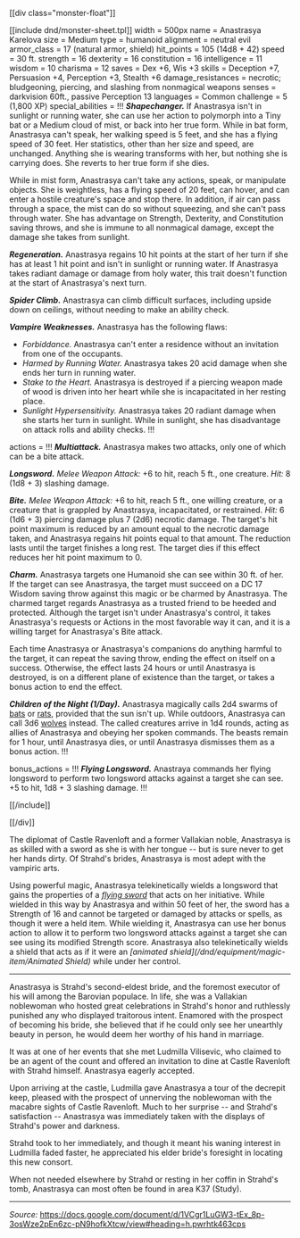 [[div class="monster-float"]]

[[include dnd/monster-sheet.tpl]]
width = 500px
name = Anastrasya Karelova
size = Medium
type = humanoid
alignment = neutral evil
armor_class = 17 (natural armor, shield)
hit_points = 105 (14d8 + 42)
speed = 30 ft.
strength = 16
dexterity = 16
constitution = 16
intelligence = 11
wisdom = 10
charisma = 12
saves = Dex +6, Wis +3
skills = Deception +7, Persuasion +4, Perception +3, Stealth +6
damage_resistances = necrotic; bludgeoning, piercing, and slashing from nonmagical weapons
senses = darkvision 60ft., passive Perception 13
languages = Common
challenge = 5 (1,800 XP)
special_abilities = !!!
***Shapechanger.*** If Anastrasya isn't in sunlight or running water, she can use her action to polymorph into a Tiny bat or a Medium cloud of mist, or back into her true form.
While in bat form, Anastrasya can't speak, her walking speed is 5 feet, and she has a flying speed of 30 feet. Her statistics, other than her size and speed, are unchanged. Anything she is wearing transforms with her, but nothing she is carrying does. She reverts to her true form if she dies.

While in mist form, Anastrasya can't take any actions, speak, or manipulate objects. She is weightless, has a flying speed of 20 feet, can hover, and can enter a hostile creature's space and stop there. In addition, if air can pass through a space, the mist can do so without squeezing, and she can't pass through water. She has advantage on Strength, Dexterity, and Constitution saving throws, and she is immune to all nonmagical damage, except the damage she takes from sunlight.

***Regeneration.*** Anastrasya regains 10 hit points at the start of her turn if she has at least 1 hit point and isn't in sunlight or running water. If Anastrasya takes radiant damage or damage from holy water, this trait doesn't function at the start of Anastrasya's next turn.

***Spider Climb.*** Anastrasya can climb difficult surfaces, including upside down on ceilings, without needing to make an ability check.

***Vampire Weaknesses.*** Anastrasya has the following flaws:

* _Forbiddance._ Anastrasya can't enter a residence without an invitation from one of the occupants.
* _Harmed by Running Water._ Anastrasya takes 20 acid damage when she ends her turn in running water.
* _Stake to the Heart._ Anastrasya is destroyed if a piercing weapon made of wood is driven into her heart while she is incapacitated in her resting place.
* _Sunlight Hypersensitivity._ Anastrasya takes 20 radiant damage when she starts her turn in sunlight. While in sunlight, she has disadvantage on attack rolls and ability checks.
!!!

actions = !!!
***Multiattack.*** Anastrasya makes two attacks, only one of which can be a bite attack.

***Longsword.*** _Melee Weapon Attack:_ +6 to hit, reach 5 ft., one creature. _Hit:_ 8 (1d8 + 3) slashing damage.

***Bite.*** _Melee Weapon Attack:_ +6 to hit, reach 5 ft., one willing creature, or a creature that is grappled by Anastrasya, incapacitated, or restrained. _Hit:_ 6 (1d6 + 3) piercing damage plus 7 (2d6) necrotic damage. The target's hit point maximum is reduced by an amount equal to the necrotic damage taken, and Anastrasya regains hit points equal to that amount. The reduction lasts until the target finishes a long rest. The target dies if this effect reduces her hit point maximum to 0.

***Charm.*** Anastrasya targets one Humanoid she can see within 30 ft. of her. If the target can see Anastrasya, the target must succeed on a DC 17 Wisdom saving throw against this magic or be charmed by Anastrasya. The charmed target regards Anastrasya as a trusted friend to be heeded and protected. Although the target isn't under Anastrasya's control, it takes Anastrasya's requests or Actions in the most favorable way it can, and it is a willing target for Anastrasya's Bite attack.

Each time Anastrasya or Anastrasya's companions do anything harmful to the target, it can repeat the saving throw, ending the effect on itself on a success. Otherwise, the effect lasts 24 hours or until Anastrasya is destroyed, is on a different plane of existence than the target, or takes a bonus action to end the effect.

***Children of the Night (1/Day).*** Anastrasya magically calls 2d4 swarms of [bats](https://5e.tools/bestiary.html#swarm%20of%20bats_mm) or [rats](https://5e.tools/bestiary.html#swarm%20of%20rats_mm), provided that the sun isn't up. While outdoors, Anastrasya can call 3d6 [wolves](/dnd/monster/Wolf) instead. The called creatures arrive in 1d4 rounds, acting as allies of Anastrasya and obeying her spoken commands. The beasts remain for 1 hour, until Anastrasya dies, or until Anastrasya dismisses them as a bonus action.
!!!

bonus_actions = !!!
***Flying Longsword.*** Anastraya commands her flying longsword to perform two longsword attacks against a target she can see. +5 to hit, 1d8 + 3 slashing damage.
!!!

[[/include]]

[[/div]]

The diplomat of Castle Ravenloft and a former Vallakian noble, Anastrasya is as skilled with a sword as she is with her tongue -- but is sure never to get her hands dirty. Of Strahd's brides, Anastrasya is most adept with the vampiric arts.

Using powerful magic, Anastrasya telekinetically wields a longsword that gains the properties of a _[flying sword](https://5e.tools/bestiary.html#flying%20sword_mm)_ that acts on her initiative. While wielded in this way by Anastrasya and within 50 feet of her, the sword has a Strength of 16 and cannot be targeted or damaged by attacks or spells, as though it were a held item. While wielding it, Anastrasya can use her bonus action to allow it to perform two longsword attacks against a target she can see using its modified Strength score. Anastrasya also telekinetically wields a shield that acts as if it were an _[animated shield](/dnd/equipment/magic-item/Animated Shield)_ while under her control.

---

Anastrasya is Strahd's second-eldest bride, and the foremost executor of his will among the Barovian populace. In life, she was a Vallakian noblewoman who hosted great celebrations in Strahd's honor and ruthlessly punished any who displayed traitorous intent. Enamored with the prospect of becoming his bride, she believed that if he could only see her unearthly beauty in person, he would deem her worthy of his hand in marriage.

It was at one of her events that she met Ludmilla Vilisevic, who claimed to be an agent of the count and offered an invitation to dine at Castle Ravenloft with Strahd himself. Anastrasya eagerly accepted.

Upon arriving at the castle, Ludmilla gave Anastrasya a tour of the decrepit keep, pleased with the prospect of unnerving the noblewoman with the macabre sights of Castle Ravenloft. Much to her surprise -- and Strahd's satisfaction -- Anastrasya was immediately taken with the displays of Strahd's power and darkness.

Strahd took to her immediately, and though it meant his waning interest in Ludmilla faded faster, he appreciated his elder bride's foresight in locating this new consort.

When not needed elsewhere by Strahd or resting in her coffin in Strahd's tomb, Anastrasya can most often be found in area K37 (Study).


<hr class="no-float">

_Source:_ <https://docs.google.com/document/d/1VCgr1LuGW3-tEx_8p-3osWze2pEn6zc-pN9hofkXtcw/view#heading=h.pwrhtk463cps>
